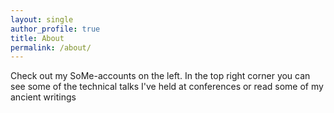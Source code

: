 ```yaml
---
layout: single
author_profile: true
title: About
permalink: /about/
---
```


Check out my SoMe-accounts on the left. In the top right corner you can see some of the technical talks I've held at conferences or read some of my ancient writings